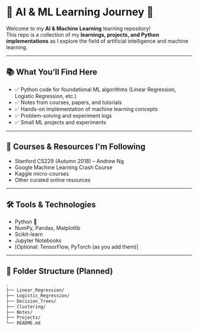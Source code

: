 # 🧠 AI & ML Learning Journey 🚀

Welcome to my **AI & Machine Learning** learning repository!  
This repo is a collection of my **learnings, projects, and Python implementations** as I explore the field of artificial intelligence and machine learning.

---

## 📚 What You’ll Find Here

- ✅ Python code for foundational ML algorithms (Linear Regression, Logistic Regression, etc.)
- ✅ Notes from courses, papers, and tutorials
- ✅ Hands-on implementation of machine learning concepts
- ✅ Problem-solving and experiment logs
- ✅ Small ML projects and experiments

---

## 📌 Courses & Resources I'm Following

- Stanford CS229 (Autumn 2018) – Andrew Ng
- Google Machine Learning Crash Course
- Kaggle micro-courses
- Other curated online resources

---

## 🛠️ Tools & Technologies

- Python 🐍
- NumPy, Pandas, Matplotlib
- Scikit-learn
- Jupyter Notebooks
- [Optional: TensorFlow, PyTorch (as you add them)]

---

## 📂 Folder Structure (Planned)

```bash
.
├── Linear_Regression/
├── Logistic_Regression/
├── Decision_Trees/
├── Clustering/
├── Notes/
├── Projects/
└── README.md
